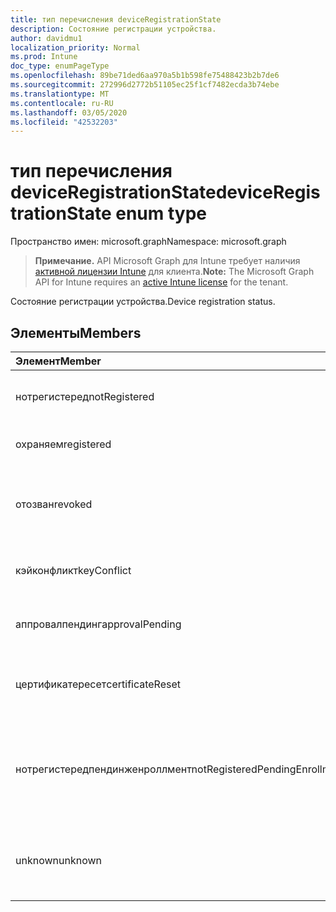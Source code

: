 ```yaml
---
title: тип перечисления deviceRegistrationState
description: Состояние регистрации устройства.
author: davidmu1
localization_priority: Normal
ms.prod: Intune
doc_type: enumPageType
ms.openlocfilehash: 89be71ded6aa970a5b1b598fe75488423b2b7de6
ms.sourcegitcommit: 272996d2772b51105ec25f1cf7482ecda3b74ebe
ms.translationtype: MT
ms.contentlocale: ru-RU
ms.lasthandoff: 03/05/2020
ms.locfileid: "42532203"
---
```

# <a name="deviceregistrationstate-enum-type"></a><span data-ttu-id="a7ef9-103">тип перечисления deviceRegistrationState</span><span class="sxs-lookup"><span data-stu-id="a7ef9-103">deviceRegistrationState enum type</span></span>

<span data-ttu-id="a7ef9-104">Пространство имен: microsoft.graph</span><span class="sxs-lookup"><span data-stu-id="a7ef9-104">Namespace: microsoft.graph</span></span>

> <span data-ttu-id="a7ef9-105">**Примечание.** API Microsoft Graph для Intune требует наличия [активной лицензии Intune](https://go.microsoft.com/fwlink/?linkid=839381) для клиента.</span><span class="sxs-lookup"><span data-stu-id="a7ef9-105">**Note:** The Microsoft Graph API for Intune requires an [active Intune license](https://go.microsoft.com/fwlink/?linkid=839381) for the tenant.</span></span>

<span data-ttu-id="a7ef9-106">Состояние регистрации устройства.</span><span class="sxs-lookup"><span data-stu-id="a7ef9-106">Device registration status.</span></span>

## <a name="members"></a><span data-ttu-id="a7ef9-107">Элементы</span><span class="sxs-lookup"><span data-stu-id="a7ef9-107">Members</span></span>
|<span data-ttu-id="a7ef9-108">Элемент</span><span class="sxs-lookup"><span data-stu-id="a7ef9-108">Member</span></span>|<span data-ttu-id="a7ef9-109">Значение</span><span class="sxs-lookup"><span data-stu-id="a7ef9-109">Value</span></span>|<span data-ttu-id="a7ef9-110">Описание</span><span class="sxs-lookup"><span data-stu-id="a7ef9-110">Description</span></span>|
|:---|:---|:---|
|<span data-ttu-id="a7ef9-111">нотрегистеред</span><span class="sxs-lookup"><span data-stu-id="a7ef9-111">notRegistered</span></span>|<span data-ttu-id="a7ef9-112">нуль</span><span class="sxs-lookup"><span data-stu-id="a7ef9-112">0</span></span>|<span data-ttu-id="a7ef9-113">Устройство не зарегистрировано.</span><span class="sxs-lookup"><span data-stu-id="a7ef9-113">The device is not registered.</span></span>|
|<span data-ttu-id="a7ef9-114">охраняем</span><span class="sxs-lookup"><span data-stu-id="a7ef9-114">registered</span></span>|<span data-ttu-id="a7ef9-115">2 </span><span class="sxs-lookup"><span data-stu-id="a7ef9-115">2</span></span>|<span data-ttu-id="a7ef9-116">Устройство зарегистрировано.</span><span class="sxs-lookup"><span data-stu-id="a7ef9-116">The device is registered.</span></span>|
|<span data-ttu-id="a7ef9-117">отозван</span><span class="sxs-lookup"><span data-stu-id="a7ef9-117">revoked</span></span>|<span data-ttu-id="a7ef9-118">3 </span><span class="sxs-lookup"><span data-stu-id="a7ef9-118">3</span></span>|<span data-ttu-id="a7ef9-119">Устройство заблокировано, очищено или снято.</span><span class="sxs-lookup"><span data-stu-id="a7ef9-119">The device has been blocked, wiped or retired.</span></span>|
|<span data-ttu-id="a7ef9-120">кэйконфликт</span><span class="sxs-lookup"><span data-stu-id="a7ef9-120">keyConflict</span></span>|<span data-ttu-id="a7ef9-121">4 </span><span class="sxs-lookup"><span data-stu-id="a7ef9-121">4</span></span>|<span data-ttu-id="a7ef9-122">У устройства есть конфликт ключей.</span><span class="sxs-lookup"><span data-stu-id="a7ef9-122">The device has a key conflict.</span></span>|
|<span data-ttu-id="a7ef9-123">аппровалпендинг</span><span class="sxs-lookup"><span data-stu-id="a7ef9-123">approvalPending</span></span>|<span data-ttu-id="a7ef9-124">5 </span><span class="sxs-lookup"><span data-stu-id="a7ef9-124">5</span></span>|<span data-ttu-id="a7ef9-125">Устройство ожидает утверждения.</span><span class="sxs-lookup"><span data-stu-id="a7ef9-125">The device is pending approval.</span></span>|
|<span data-ttu-id="a7ef9-126">цертификатересет</span><span class="sxs-lookup"><span data-stu-id="a7ef9-126">certificateReset</span></span>|<span data-ttu-id="a7ef9-127">6 </span><span class="sxs-lookup"><span data-stu-id="a7ef9-127">6</span></span>|<span data-ttu-id="a7ef9-128">Сертификат устройства сброшен.</span><span class="sxs-lookup"><span data-stu-id="a7ef9-128">The device certificate has been reset.</span></span>|
|<span data-ttu-id="a7ef9-129">нотрегистередпендинженроллмент</span><span class="sxs-lookup"><span data-stu-id="a7ef9-129">notRegisteredPendingEnrollment</span></span>|<span data-ttu-id="a7ef9-130">7 </span><span class="sxs-lookup"><span data-stu-id="a7ef9-130">7</span></span>|<span data-ttu-id="a7ef9-131">Устройство не зарегистрировано и находится в состоянии ожидания регистрации.</span><span class="sxs-lookup"><span data-stu-id="a7ef9-131">The device is not registered and pending enrollment.</span></span>|
|<span data-ttu-id="a7ef9-132">unknown</span><span class="sxs-lookup"><span data-stu-id="a7ef9-132">unknown</span></span>|<span data-ttu-id="a7ef9-133">8 </span><span class="sxs-lookup"><span data-stu-id="a7ef9-133">8</span></span>|<span data-ttu-id="a7ef9-134">Состояние регистрации устройства неизвестно.</span><span class="sxs-lookup"><span data-stu-id="a7ef9-134">The device registration status is unknown.</span></span>|




